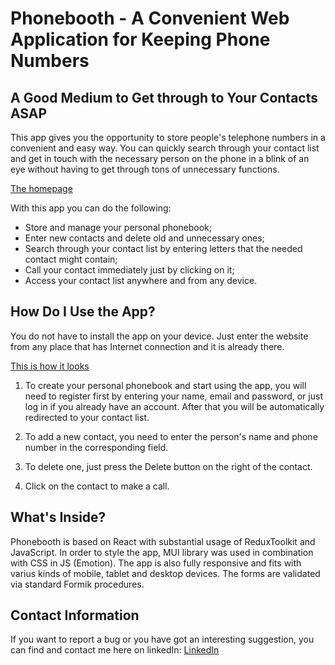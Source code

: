 # Phonebooth - A Convenient Web Application for Keeping Phone Numbers

## A Good Medium to Get through to Your Contacts ASAP

This app gives you the opportunity to store people's telephone numbers in a
convenient and easy way. You can quickly search through your contact list and
get in touch with the necessary person on the phone in a blink of an eye without
having to get through tons of unnecessary functions.

[The homepage](./assets/Screenshot_1.jpg)

With this app you can do the following:

- Store and manage your personal phonebook;
- Enter new contacts and delete old and unnecessary ones;
- Search through your contact list by entering letters that the needed contact
  might contain;
- Call your contact immediately just by clicking on it;
- Access your contact list anywhere and from any device.

## How Do I Use the App?

You do not have to install the app on your device. Just enter the website from
any place that has Internet connection and it is already there.

[This is how it looks](./assets/Screenshot_2.jpg)

1. To create your personal phonebook and start using the app, you will need to
   register first by entering your name, email and password, or just log in if
   you already have an account. After that you will be automatically redirected
   to your contact list.

2. To add a new contact, you need to enter the person's name and phone number in
   the corresponding field.

3. To delete one, just press the Delete button on the right of the contact.

4. Click on the contact to make a call.

## What's Inside?

Phonebooth is based on React with substantial usage of ReduxToolkit and
JavaScript. In order to style the app, MUI library was used in combination with
CSS in JS (Emotion). The app is also fully responsive and fits with varius kinds
of mobile, tablet and desktop devices. The forms are validated via standard
Formik procedures.

## Contact Information

If you want to report a bug or you have got an interesting suggestion, you can
find and contact me here on linkedIn:
[LinkedIn](https://www.linkedin.com/in/yevhen-petrunkin/)

